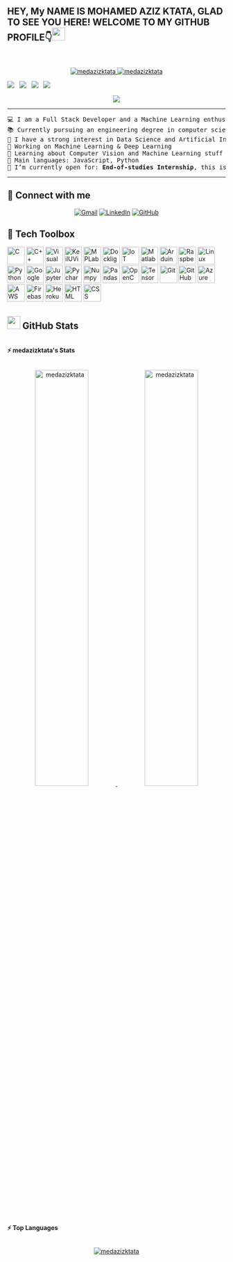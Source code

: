 <h2>HEY, My NAME IS MOHAMED AZIZ KTATA, GLAD TO SEE YOU HERE! WELCOME TO MY GITHUB PROFILE👇<img src="https://raw.githubusercontent.com/medazizktata/medazizktata/master/wave.gif" width="30px"></h2><br>

<p align="center">
	<a href="https://github.com/medazizktata">
		<img src="https://komarev.com/ghpvc/?username=medazizktata&label=Profile%20views&color=0e75b6&style=flat" alt="medazizktata" />
	</a>
	<a href="https://github.com/medazizktata">
		<img src="https://img.shields.io/github/followers/medazizktata?label=Followers" alt="medazizktata" />
	</a>
</p>

<a href="https://twitter.com/prathimak88"><img src="https://img.shields.io/badge/Twitter-1DA1F2?style=for-the-badge&logo=twitter&logoColor=white"></img></a>&nbsp;&nbsp; <a href="https://www.linkedin.com/in/prathima-kadari/"><img src="https://img.shields.io/badge/LinkedIn-0077B5?style=for-the-badge&logo=linkedin&logoColor=white"></img></a>&nbsp;&nbsp; <a href="https://prathimakadari.hashnode.dev/"><img src="https://img.shields.io/badge/Hashnode-2962FF?style=for-the-badge&logo=hashnode&logoColor=white"></img></a>&nbsp;&nbsp; <a href="https://github.com/medazizktata"><img src="https://img.shields.io/badge/GitHub-100000?style=for-the-badge&logo=github&logoColor=white"></img></a>&nbsp;&nbsp;

<p align="center">
	<a href="https://github.com/medazizktata">
		<img src="https://readme-typing-svg.herokuapp.com?lines=Computer+Science+Student;Full+Stack+Web+Developer;Freelancer;DS%20|%20AI%20|%20ML%20Enthusiastic;Always%20learning%20new%20things&center=true&width=380&height=45">
	</a>
</p>

<hr>

<pre>
💻 I am a Full Stack Developer and a Machine Learning enthusiast.
📚 Currently pursuing an engineering degree in computer science, majoring in software engineering.
📝 I have a strong interest in Data Science and Artificial Intelligence
🔭 Working on Machine Learning & Deep Learning
🌱 Learning about Computer Vision and Machine Learning stuff
🌟 Main languages: JavaScript, Python
🤔 I’m currently open for: <b>End-of-studies Internship</b>, this is <a href="https://firebasestorage.googleapis.com/v0/b/mail-signature-2e3a3.appspot.com/o/CV%2Fsoftware%2Feng%2FMohamed-Aziz-Ktata-CV-v3-Fall-2024-eng.pdf?alt=media&token=8c00cabd-39c4-4228-8d16-d917a996c54c" target="_blank">MY RESUME(eng)</a>
</pre>
<hr>

## 🤝 Connect with me
<p align="center">
	<a href="mailto:aziiizktata7@gmail.com"><img img src="https://img.shields.io/badge/gmail-%23EA4335.svg?style=plastic&logo=gmail&logoColor=white" alt="Gmail"/></a>
	<a href="https://www.linkedin.com/in/mohamed-aziz-ktata-45a3aa210/"><img src="https://img.shields.io/badge/linkedin-%230A66C2.svg?style=plastic&logo=linkedin&logoColor=white" alt="LinkedIn"/></a>
	<a href="https://github.com/medazizktata"><img src="https://img.shields.io/badge/github-%23181717.svg?style=plastic&logo=github&logoColor=white" alt="GitHub"/></a>
	<!-- <a href="https://www.kaggle.com/bouaskaounmohammed"><img src="https://img.shields.io/badge/kaggle-%230A66C2.svg?style=plastic&logo=kaggle&logoColor=white" alt="Kaggle"/></a> -->
</p>

## 🧰 Tech Toolbox

<p align="left">
<img src="https://github.com/medazizktata/medazizktata/blob/main/TechStack/C.png" alt="C" width="40" height="40"/>
<img src="https://github.com/medazizktata/medazizktata/blob/main/TechStack/C%2B%2B.png" alt="C++" width="40" height="40"/> 
<img src="https://github.com/medazizktata/medazizktata/blob/main/TechStack/Visual%20Studio%20Code.png" alt="Visual Studio Code" width="40" height="40"/>
<img src="https://github.com/medazizktata/medazizktata/blob/main/TechStack/KeilUVision.png" alt="KeilUVision" width="40" height="40"/>
<img src="https://github.com/medazizktata/medazizktata/blob/main/TechStack/MPLab.jpg" alt="MPLab" width="40" height="40"/>
<img src="https://github.com/medazizktata/medazizktata/blob/main/TechStack/DocklightScripting.png" alt="Docklight Scripting" width="40" height="40"/>
<img src="https://github.com/medazizktata/medazizktata/blob/main/TechStack/IoT.jpg" alt="IoT" width="40" height="40"/>
<img src="https://github.com/medazizktata/medazizktata/blob/main/TechStack/Matlab.png" alt="Matlab" width="40" height="40"/>
<img src="https://github.com/medazizktata/medazizktata/blob/main/TechStack/Arduino.png" alt="Arduino" width="40" height="40"/>
<img src="https://github.com/medazizktata/medazizktata/blob/main/TechStack/Raspberry.png" alt="Raspberry Pi" width="40" height="40"/>
<img src="https://github.com/medazizktata/medazizktata/blob/main/TechStack/Linux.png" alt="Linux" width="40" height="40"/>
<img src="https://github.com/medazizktata/medazizktata/blob/main/TechStack/Python.png" alt="Python" width="40" height="40"/> 
<img src="https://github.com/medazizktata/medazizktata/blob/main/TechStack/Colab.png" alt="Google Colab" width="40" height="40"/>
<img src="https://github.com/medazizktata/medazizktata/blob/main/TechStack/Jupyter.png" alt="Jupyter" width="40" height="40"/>
<img src="https://github.com/medazizktata/medazizktata/blob/main/TechStack/Pycharm.png" alt="Pycharm" width="40" height="40"/>
<img src="https://github.com/medazizktata/medazizktata/blob/main/TechStack/Numpy.png" alt="Numpy" width="40" height="40"/>
<img src="https://github.com/medazizktata/medazizktata/blob/main/TechStack/Pandas.png" alt="Pandas" width="40" height="40"/>
<img src="https://github.com/medazizktata/medazizktata/blob/main/TechStack/OpenCV.jpg" alt="OpenCV" width="40" height="40"/>
<img src="https://github.com/medazizktata/medazizktata/blob/main/TechStack/TensorFlow.png" alt="TensorFlow" width="40" height="40"/>
<img src="https://github.com/medazizktata/medazizktata/blob/main/TechStack/Git.png" alt="Git" width="40" height="40"/>
<img src="https://github.com/medazizktata/medazizktata/blob/main/TechStack/Github.png" alt="GitHub" width="40" height="40"/>
<img src="https://github.com/medazizktata/medazizktata/blob/main/TechStack/Azure.png" alt="Azure" width="40" height="40"/>
<img src="https://github.com/medazizktata/medazizktata/blob/main/TechStack/AWS.png" alt="AWS" width="40" height="40"/>
<img src="https://github.com/medazizktata/medazizktata/blob/main/TechStack/Firebase.png" alt="Firebase" width="40" height="40"/>
<img src="https://github.com/medazizktata/medazizktata/blob/main/TechStack/Heroku.png" alt="Heroku" width="40" height="40"/>
<img src="https://github.com/medazizktata/medazizktata/blob/main/TechStack/Html.png" alt="HTML" width="40" height="40"/>
<img src="https://github.com/medazizktata/medazizktata/blob/main/TechStack/Css.png" alt="CSS" width="40" height="40"/>

## <a href="https://github.com/medazizktata"><img src="https://www.blumbergdigital.com/wp-content/uploads/2020/10/stats-graphic-statistics-business-512.png" width="30"></a> GitHub Stats

<br/>
<summary><b>⚡ medazizktata's Stats</b></summary>
<br/>
<p align="center">
	<a href="https://github.com/medazizktata">
	<img width="49.5%" src="https://github-readme-stats.vercel.app/api?username=medazizktata&show_icons=true" alt="medazizktata">
	<img width="49.5%" src="https://github-readme-streak-stats.herokuapp.com/?user=medazizktata" alt="medazizktata">
	</a>
	<br/>
</p>
<br/>
<!--
<summary><b>⚡ Activity graph</b></summary>
<br/>
<p align="center">
	<a href="https://github.com/medazizktata">
		<img src="https://activity-graph.herokuapp.com/graph?username=medazizktata&bg_color=ffffff&color=000000&line=000000&point=000000&area=true&hide_border=true" alt="medazizktata">
	</a>
</p>
<br/>
-->
<summary><b>⚡ Top Languages</b></summary>
<br/>

<p align="center">
	<a href="https://github.com/medazizktata">
	<img src="https://github-readme-stats.vercel.app/api/top-langs/?username=medazizktata&langs_count=6&layout=compact" alt="medazizktata">
	</a>
	<br/></p>
<br/>
